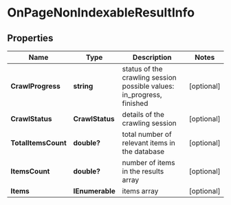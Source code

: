# OnPageNonIndexableResultInfo


## Properties

| Name | Type | Description | Notes |
|------------ | ------------- | ------------- | -------------|
**CrawlProgress** | **string** | status of the crawling session<br>possible values: in_progress, finished |[optional]|
**CrawlStatus** | **CrawlStatus** | details of the crawling session |[optional]|
**TotalItemsCount** | **double?** | total number of relevant items in the database |[optional]|
**ItemsCount** | **double?** | number of items in the results array |[optional]|
**Items** | **IEnumerable<OnPageNonIndexableItem>** | items array |[optional]|
